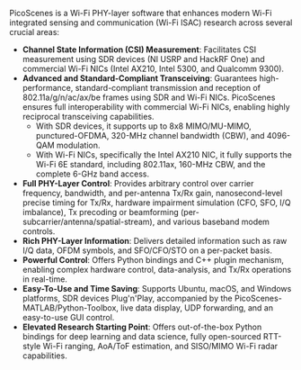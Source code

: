 PicoScenes is a Wi-Fi PHY-layer software that enhances modern Wi-Fi integrated sensing and communication (Wi-Fi ISAC) research across several crucial areas:

* **Channel State Information (CSI) Measurement**: Facilitates CSI measurement using SDR devices (NI USRP and HackRF One) and commercial Wi-Fi NICs (Intel AX210, Intel 5300, and Qualcomm 9300).
* **Advanced and Standard-Compliant Transceiving**: Guarantees high-performance, standard-compliant transmission and reception of 802.11a/g/n/ac/ax/be frames using SDR and Wi-Fi NICs. PicoScenes ensures full interoperability with commercial Wi-Fi NICs, enabling highly reciprocal transceiving capabilities.
    - With SDR devices, it supports up to 8x8 MIMO/MU-MIMO, punctured-OFDMA, 320-MHz channel bandwidth (CBW), and 4096-QAM modulation.
    - With Wi-Fi NICs, specifically the Intel AX210 NIC, it fully supports the Wi-Fi 6E standard, including 802.11ax, 160-MHz CBW, and the complete 6-GHz band access.
* **Full PHY-Layer Control**: Provides arbitrary control over carrier frequency, bandwidth, and per-antenna Tx/Rx gain, nanosecond-level precise timing for Tx/Rx, hardware impairment simulation (CFO, SFO, I/Q imbalance), Tx precoding or beamforming (per-subcarrier/antenna/spatial-stream), and various baseband modem controls.
* **Rich PHY-Layer Information**: Delivers detailed information such as raw I/Q data, OFDM symbols, and SFO/CFO/STO on a per-packet basis.
* **Powerful Control**: Offers Python bindings and C++ plugin mechanism, enabling complex hardware control, data-analysis, and Tx/Rx operations in real-time.
* **Easy-To-Use and Time Saving**: Supports Ubuntu, macOS, and Windows platforms, SDR devices Plug'n'Play, accompanied by the PicoScenes-MATLAB/Python-Toolbox, live data display, UDP forwarding, and an easy-to-use GUI control.
* **Elevated Research Starting Point**: Offers out-of-the-box Python bindings for deep learning and data science, fully open-sourced RTT-style Wi-Fi ranging, AoA/ToF estimation, and SISO/MIMO Wi-Fi radar capabilities.